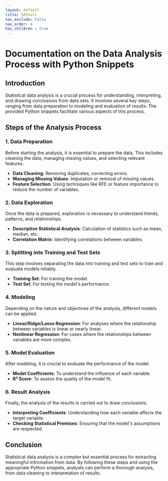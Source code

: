```yaml
---
layout: default
title: SATools
nav_exclude: false
nav_order: 4
has_children : true
---
```


# Documentation on the Data Analysis Process with Python Snippets

## Introduction

Statistical data analysis is a crucial process for understanding, interpreting, and drawing conclusions from data sets. It involves several key steps, ranging from data preparation to modeling and evaluation of results. The provided Python snippets facilitate various aspects of this process.

## Steps of the Analysis Process

### 1. Data Preparation

Before starting the analysis, it is essential to prepare the data. This includes cleaning the data, managing missing values, and selecting relevant features.

- **Data Cleaning**: Removing duplicates, correcting errors.
- **Managing Missing Values**: Imputation or removal of missing values.
- **Feature Selection**: Using techniques like RFE or feature importance to reduce the number of variables.

### 2. Data Exploration

Once the data is prepared, exploration is necessary to understand trends, patterns, and relationships.

- **Descriptive Statistical Analysis**: Calculation of statistics such as mean, median, etc.
- **Correlation Matrix**: Identifying correlations between variables.

### 3. Splitting into Training and Test Sets

This step involves separating the data into training and test sets to train and evaluate models reliably.

- **Training Set**: For training the model.
- **Test Set**: For testing the model's performance.

### 4. Modeling

Depending on the nature and objectives of the analysis, different models can be applied.

- **Linear/Ridge/Lasso Regression**: For analyses where the relationship between variables is linear or nearly linear.
- **Nonlinear Regression**: For cases where the relationships between variables are more complex.

### 5. Model Evaluation

After modeling, it is crucial to evaluate the performance of the model.

- **Model Coefficients**: To understand the influence of each variable.
- **R² Score**: To assess the quality of the model fit.

### 6. Result Analysis

Finally, the analysis of the results is carried out to draw conclusions.

- **Interpreting Coefficients**: Understanding how each variable affects the target variable.
- **Checking Statistical Premises**: Ensuring that the model's assumptions are respected.

## Conclusion

Statistical data analysis is a complex but essential process for extracting meaningful information from data. By following these steps and using the appropriate Python snippets, analysts can perform a thorough analysis, from data cleaning to interpretation of results.
